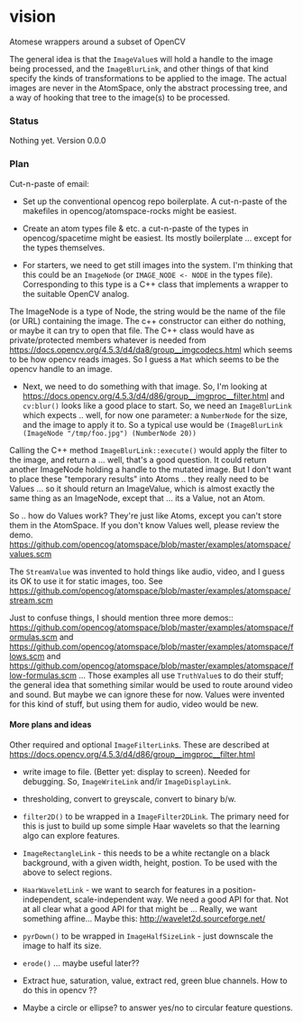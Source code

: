 # vision
Atomese wrappers around a subset of OpenCV

The general idea is that the `ImageValue`s will hold a handle to the
image being processed, and the `ImageBlurLink`, and other things of that
kind specify the kinds of transformations to be applied to the image.
The actual images are never in the AtomSpace, only the abstract
processing tree, and a way of hooking that tree to the image(s) to be
processed.

### Status
Nothing yet. Version 0.0.0

### Plan
Cut-n-paste of email:

* Set up the conventional opencog repo boilerplate. A cut-n-paste of
the makefiles in opencog/atomspace-rocks might be easiest.

* Create an atom types file & etc. a cut-n-paste of the types in
opencog/spacetime might be easiest. Its mostly boilerplate ... except
for the types themselves.

* For starters, we need to get still images into the system. I'm
thinking that this could be an `ImageNode` (or `IMAGE_NODE <- NODE` in the
types file).  Corresponding to this type is a C++ class that
implements a wrapper to the suitable OpenCV analog.

The ImageNode is a type of Node, the string would be the name of the
file (or URL) containing the image. The c++ constructor can either do
nothing, or maybe it can try to open that file. The C++ class would
have as private/protected members whatever is needed from
https://docs.opencv.org/4.5.3/d4/da8/group__imgcodecs.html  which
seems to be how opencv reads images. So I guess a `Mat` which seems to
be the opencv handle to an image.

* Next, we need to do something with that image. So, I'm looking at
https://docs.opencv.org/4.5.3/d4/d86/group__imgproc__filter.html  and
`cv:blur()` looks like a good place to start. So, we need an
`ImageBlurLink` which expects .. well, for now one parameter: a
`NumberNode` for the size, and the image to apply it to. So a typical
use would be `(ImageBlurLink (ImageNode "/tmp/foo.jpg") (NumberNode
20))`

Calling the C++ method `ImageBlurLink::execute()` would apply the
filter to the image, and return a ... well, that's a good question.
It could return another ImageNode holding a handle to the mutated
image. But I don't want to place these "temporary results" into Atoms
.. they really need to be Values ... so it should return an
ImageValue, which is almost exactly the same thing as an ImageNode,
except that ... its a Value, not an Atom.

So .. how do Values work? They're just like Atoms, except you can't
store them in the AtomSpace. If you don't know Values well, please
review the demo.
https://github.com/opencog/atomspace/blob/master/examples/atomspace/values.scm

The `StreamValue` was invented to hold things like audio, video, and I
guess its OK to use it for static images, too. See
https://github.com/opencog/atomspace/blob/master/examples/atomspace/stream.scm

Just to confuse things, I should mention three more demos::
https://github.com/opencog/atomspace/blob/master/examples/atomspace/formulas.scm
 and https://github.com/opencog/atomspace/blob/master/examples/atomspace/flows.scm
and https://github.com/opencog/atomspace/blob/master/examples/atomspace/flow-formulas.scm
... Those examples all use `TruthValue`s to do their stuff; the general
idea that something similar would be used to route around video and
sound.  But maybe we can ignore these for now.
Values were invented for this kind of stuff, but using
them for audio, video would be new.


#### More plans and ideas
Other required and optional `ImageFilterLink`s. These are described at https://docs.opencv.org/4.5.3/d4/d86/group__imgproc__filter.html

  + write image to file. (Better yet: display to screen). Needed for debugging.
So, `ImageWriteLink` and/ir `ImageDisplayLink`.

  + thresholding, convert to greyscale, convert to binary b/w.

  + `filter2D()` to be wrapped in a `ImageFilter2DLink`.  The primary
need for this is just to build up some simple Haar wavelets so
that the learning algo can explore features.

  + `ImageRectangleLink` - this needs to be a white rectangle on a black
background, with a given width, height, postion. To be used with the
above to select regions.

  + `HaarWaveletLink` - we want to search for features in a
position-independent, scale-independent way. We need a good API for
that. Not at all clear what a good API for that might be ... Really,
we want something affine... Maybe this: http://wavelet2d.sourceforge.net/

  + `pyrDown()` to be wrapped in `ImageHalfSizeLink` - just downscale the
image to half its size.

  + `erode()` ... maybe useful later??

  + Extract hue, saturation, value, extract red, green blue channels. How
to do this in opencv ??

  + Maybe a circle or ellipse? to answer yes/no to circular feature
    questions.
